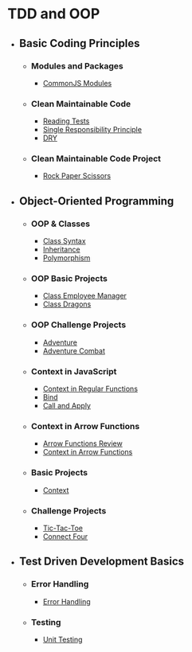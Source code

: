 # TDD and OOP

- ## Basic Coding Principles

  - ### Modules and Packages

    - [CommonJS Modules](common-js-modules/)

  - ### Clean Maintainable Code

    - [Reading Tests](reading-test/)
    - [Single Responsibility Principle](single-responsibility-principle/)
    - [DRY](dry/)

  - ### Clean Maintainable Code Project

    - [Rock Paper Scissors](rock-paper-scissor/)

- ## Object-Oriented Programming

  - ### OOP & Classes

    - [Class Syntax](class-syntax/)
    - [Inheritance](inheritance/)
    - [Polymorphism](polymorphism/)

  - ### OOP Basic Projects

    - [Class Employee Manager](class-employee-manager/)
    - [Class Dragons](class-dragons/)

  - ### OOP Challenge Projects

    - [Adventure](adventure/)
    - [Adventure Combat](adventure-combat/)

  - ### Context in JavaScript

    - [Context in Regular Functions](context-regular-functions/)
    - [Bind](bind/)
    - [Call and Apply](call-apply/)

  - ### Context in Arrow Functions

    - [Arrow Functions Review](arrow-function-review/)
    - [Context in Arrow Functions](context-arrow-functions/)

  - ### Basic Projects

    - [Context](context/)

  - ### Challenge Projects

    - [Tic-Tac-Toe](tic-tac-toe/)
    - [Connect Four](connect-four/)

- ## Test Driven Development Basics

  - ### Error Handling

    - [Error Handling](error-handling/)

  - ### Testing

    - [Unit Testing](unit-testing/)

